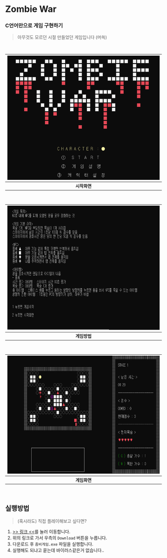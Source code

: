# Zombie War

### C언어만으로 게임 구현하기

> 아무것도 모르던 시절 만들었던 게임입니다 (머쓱)

<br>

|<img src= "cap1.png" width=700 height=400>|
|:--:|
|**시작화면**|
<br>

|<img src= "cap3.png" width=700 height=400>|
|:--:|
|**게임방법**|
<br>

|<img src= "cap2.png" width=700 height=380>|
|:--:|
|**게임화면**|

<br>

## 실행방법
> (혹시라도) 직접 플레이해보고 싶다면?
1. [>> 링크 <<](/좀비게임.exe)를 눌러 이동합니다.
2. 위의 링크로 가서 우측의 `Download` 버튼을 누릅니다.
3. 다운로드 후 `좀비게임.exe` 파일을 실행합니다.
4. 실행해도 되냐고 묻는데 바이러스같은거 없습니다..
